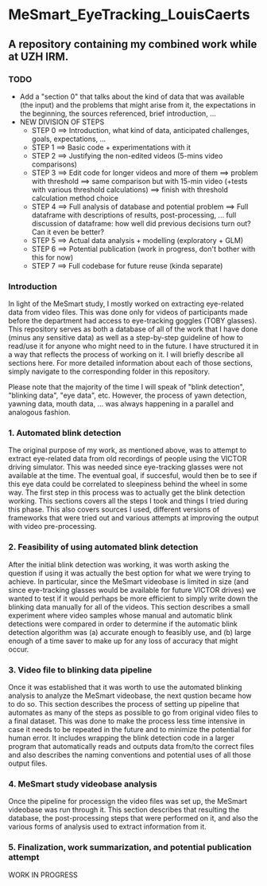 # MeSmart_EyeTracking_LouisCaerts

## A repository containing my combined work while at UZH IRM.


### TODO
* Add a "section 0" that talks about the kind of data that was available (the input) and the problems that might arise from it, the expectations in the beginning, the sources referenced, brief introduction, ...
* NEW DIVISION OF STEPS
    * STEP 0 ==> Introduction, what kind of data, anticipated challenges, goals, expectations, ...
    * STEP 1 ==> Basic code + experimentations with it 
    * STEP 2 ==> Justifying the non-edited videos (5-mins video comparisons)
    * STEP 3 ==> Edit code for longer videos and more of them ==> problem with threshold ==> same comparison but with 15-min video (+tests with various threshold calculations) ==> finish with threshold calculation method choice
    * STEP 4 ==> Full analysis of database and potential problem ==> Full dataframe with descriptions of results, post-processing, ... full discussion of dataframe: how well did previous decisions turn out? Can it even be better?
    * STEP 5 ==> Actual data analysis + modelling (exploratory + GLM)
    * STEP 6 ==> Potential publication (work in progress, don't bother with this for now)
    * STEP 7 ==> Full codebase for future reuse (kinda separate)

  

### Introduction

In light of the MeSmart study, I mostly worked on extracting eye-related data from video files. This was done only for videos of participants made before the department had access to eye-tracking goggles (TOBY glasses). This repository serves as both a database of all of the work that I have done (minus any sensitive data) as well as a step-by-step guideline of how to read/use it for anyone who might need to in the future. I have structured it in a way that reflects the process of working on it. I will briefly describe all sections here. For more detailed information about each of those sections, simply navigate to the corresponding folder in this repository.

Please note that the majority of the time I will speak of "blink detection", "blinking data", "eye data", etc. However, the process of yawn detection, yawning data, mouth data, ... was always happening in a parallel and analogous fashion.

### 1. Automated blink detection
The original purpose of my work, as mentioned above, was to attempt to extract eye-related data from old recordings of people using the VICTOR driving simulator. This was needed since eye-tracking glasses were not available at the time. The eventual goal, if succesful, would then be to see if this eye data could be correlated to sleepiness behind the wheel in some way. The first step in this process was to actually get the blink detection working. This sections covers all the steps I took and things I tried during this phase. This also covers sources I used, different versions of frameworks that were tried out and various attempts at improving the output with video pre-processing.

### 2. Feasibility of using automated blink detection
After the initial blink detection was working, it was worth asking the question if using it was actually the best option for what we were trying to achieve. In particular, since the MeSmart videobase is limited in size (and since eye-tracking glasses would be available for future VICTOR drives) we wanted to test if it would perhaps be more efficient to simply write down the blinking data manually for all of the videos. This section describes a small experiment where video samples whose manual and automatic blink detections were compared in order to determine if the automatic blink detection algorithm was (a) accurate enough to feasibly use, and (b) large enough of a time saver to make up for any loss of accuracy that might occur.

### 3. Video file to blinking data pipeline
Once it was established that it was worth to use the automated blinking analysis to analyze the MeSmart videobase, the next qustion became how to do so. This section describes the process of setting up pipeline that automates as many of the steps as possible to go from original video files to a final dataset. This was done to make the process less time intensive in case it needs to be repeated in the future and to minimize the potential for human error. It includes wrapping the blink detection code in a larger program that automatically reads and outputs data from/to the correct files and also describes the naming conventions and potential uses of all those output files.

### 4. MeSmart study videobase analysis
Once the pipeline for processign the video files was set up, the MeSmart videobase was run through it. This section describes that resulting the database, the post-processing steps that were performed on it, and also the various forms of analysis used to extract information from it. 

### 5. Finalization, work summarization, and potential publication attempt
WORK IN PROGRESS
